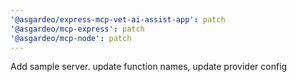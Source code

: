 ```yaml
---
'@asgardeo/express-mcp-vet-ai-assist-app': patch
'@asgardeo/mcp-express': patch
'@asgardeo/mcp-node': patch
---
```


Add sample server. update function names, update provider config
